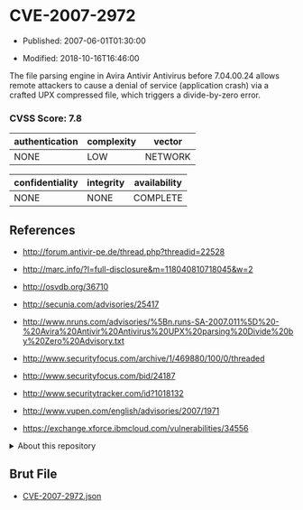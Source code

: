# CVE-2007-2972

- Published: 2007-06-01T01:30:00

- Modified: 2018-10-16T16:46:00

The file parsing engine in Avira Antivir Antivirus before 7.04.00.24 allows remote attackers to cause a denial of service (application crash) via a crafted UPX compressed file, which triggers a divide-by-zero error.

### CVSS Score: **7.8**

| authentication | complexity | vector |
| --- | --- | --- |
| NONE | LOW | NETWORK |

| confidentiality | integrity | availability |
| --- | --- | --- |
| NONE | NONE | COMPLETE |

## References

* http://forum.antivir-pe.de/thread.php?threadid=22528

* http://marc.info/?l=full-disclosure&m=118040810718045&w=2

* http://osvdb.org/36710

* http://secunia.com/advisories/25417

* http://www.nruns.com/advisories/%5Bn.runs-SA-2007.011%5D%20-%20Avira%20Antivir%20Antivirus%20UPX%20parsing%20Divide%20by%20Zero%20Advisory.txt

* http://www.securityfocus.com/archive/1/469880/100/0/threaded

* http://www.securityfocus.com/bid/24187

* http://www.securitytracker.com/id?1018132

* http://www.vupen.com/english/advisories/2007/1971

* https://exchange.xforce.ibmcloud.com/vulnerabilities/34556

<details>
<summary>About this repository</summary> 

  This repository is part of the project [Live Hack CVE](https://github.com/Live-Hack-CVE). Main website can be found [www.live-hack.org](https://www.live-hack.org) 
  
  Made by [Sn0wAlice](https://github.com/Sn0wAlice) for the people that care about security and need to have a feed of the latest CVEs. Hope you enjoy it, don't forget to star the repo and follow me on [Twitter](https://twitter.com/Sn0wAlice) and [Github](https://github.com/Sn0wAlice). And that is my [personnal website](https://www.alice-snow.me/)

  - [Home Page](https://github.com/Live-Hack-CVE)
  - [Framework](https://github.com/Live-Hack-CVE/cve-framework)
  - [CVE database](https://github.com/Live-Hack-CVE/full_database)
  - [Changelog](https://github.com/Live-Hack-CVE/Changelog)
</details>

## Brut File

* [CVE-2007-2972.json](https://raw.githubusercontent.com/Live-Hack-CVE/full_database/main/cves/2007/CVE-2007-2972.json)

